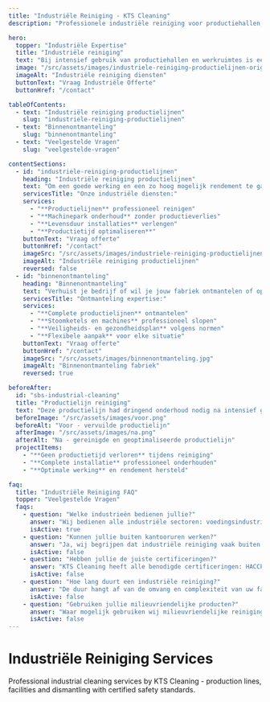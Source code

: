 ```yaml
---
title: "Industriële Reiniging - KTS Cleaning"
description: "Professionele industriële reiniging voor productiehallen, werkruimtes en industriële installaties. KTS Cleaning garandeert veiligheid en werkcomfort met gecertificeerde technieken."

hero:
  topper: "Industriële Expertise"
  title: "Industriële reiniging"
  text: "Bij intensief gebruik van productiehallen en werkruimtes is een professionele en industriële reiniging noodzakelijk om het werkcomfort en de veiligheid te garanderen. Wij adviseren en informeren je graag over alle mogelijkheden voor een éénmalige of periodieke reiniging."
  image: "/src/assets/images/industriele-reiniging-productielijnen-original.webp"
  imageAlt: "Industriële reiniging diensten"
  buttonText: "Vraag Industriële Offerte"
  buttonHref: "/contact"

tableOfContents:
  - text: "Industriële reiniging productielijnen"
    slug: "industriele-reiniging-productielijnen"
  - text: "Binnenontmanteling"
    slug: "binnenontmanteling"
  - text: "Veelgestelde Vragen"
    slug: "veelgestelde-vragen"

contentSections:
  - id: "industriele-reiniging-productielijnen"
    heading: "Industriële reiniging productielijnen"
    text: "Om een goede werking en een zo hoog mogelijk rendement te garanderen, is een reiniging van de technische installaties en machinepark in je bedrijf noodzakelijk. KTS Cleaning is jouw partner voor de reiniging van jouw machines zonder dat je moet inboeten aan kostbare productietijd. Niet alleen verlengen we met een kwalitatieve reiniging en onderhoud de levensduur van je installaties, ook de productietijd wordt verbeterd."
    servicesTitle: "Onze industriële diensten:"
    services:
      - "**Productielijnen** professioneel reinigen"
      - "**Machinepark onderhoud** zonder productieverlies"
      - "**Levensduur installaties** verlengen"
      - "**Productietijd optimaliseren**"
    buttonText: "Vraag offerte"
    buttonHref: "/contact"
    imageSrc: "/src/assets/images/industriele-reiniging-productielijnen-original.webp"
    imageAlt: "Industriële reiniging productielijnen"
    reversed: false
  - id: "binnenontmanteling"
    heading: "Binnenontmanteling"
    text: "Verhuist je bedrijf of wil je jouw fabriek ontmantelen of opruimen? Onze experten zorgen voor de sloopwerken en de ontmanteling van onder andere complete productielijnen, stoomketels, afgedankte machines, drukpersen, ventilatiekokers … We nemen je de zorgen voor jouw schoonmaak volledig uit handen.\n\nIs snijbranden of slijpen niet mogelijk, dan overlopen we samen de opties. We werken met de grootste zorg én volgens een fatsoenlijk veiligheids- en gezondheidsplan, zo kan jij jouw productielijn opnieuw opbouwen."
    servicesTitle: "Ontmanteling expertise:"
    services:
      - "**Complete productielijnen** ontmantelen"
      - "**Stoomketels en machines** professioneel slopen"
      - "**Veiligheids- en gezondheidsplan** volgens normen"
      - "**Flexibele aanpak** voor elke situatie"
    buttonText: "Vraag offerte"
    buttonHref: "/contact"
    imageSrc: "/src/assets/images/binnenontmanteling.jpg"
    imageAlt: "Binnenontmanteling fabriek"
    reversed: true

beforeAfter:
  id: "sbs-industrial-cleaning"
  title: "Productielijn reiniging"
  text: "Deze productielijn had dringend onderhoud nodig na intensief gebruik. Zonder **kostbare productietijd te verliezen** hebben wij de complete installatie gereinigd en geoptimaliseerd. Het resultaat: **verbeterde productietijd en verlengde levensduur**."
  beforeImage: "/src/assets/images/voor.png"
  beforeAlt: "Voor - vervuilde productielijn"
  afterImage: "/src/assets/images/na.png"
  afterAlt: "Na - gereinigde en geoptimaliseerde productielijn"
  projectItems:
    - "**Geen productietijd verloren** tijdens reiniging"
    - "**Complete installatie** professioneel onderhouden"
    - "**Optimale werking** en rendement hersteld"

faq:
  title: "Industriële Reiniging FAQ"
  topper: "Veelgestelde Vragen"
  faqs:
    - question: "Welke industrieën bedienen jullie?"
      answer: "Wij bedienen alle industriële sectoren: voedingsindustrie (HACCP), chemische industrie, farmaceutische industrie (GMP), automotive, landbouw, metaalindustrie en meer. Ons team heeft de juiste certificeringen en expertise voor elke sector."
      isActive: true
    - question: "Kunnen jullie buiten kantooruren werken?"
      answer: "Ja, wij begrijpen dat industriële reiniging vaak buiten productietijden moet plaatsvinden. Daarom zijn wij 24/7 beschikbaar en kunnen wij werken in weekenden, 's nachts of tijdens geplande stilstanden om uw productie niet te verstoren."
      isActive: false
    - question: "Hebben jullie de juiste certificeringen?"
      answer: "KTS Cleaning heeft alle benodigde certificeringen: HACCP voor voedingsindustrie, confined space certificering voor tankens, GMP kennis voor farmaceutische sector, en alle veiligheidscertificeringen voor chemische industrie. Wij blijven up-to-date met alle industriestandaarden."
      isActive: false
    - question: "Hoe lang duurt een industriële reiniging?"
      answer: "De duur hangt af van de omvang en complexiteit van uw faciliteit. Een kleine productiehal kan binnen 8-12 uur gereinigd worden, terwijl grote complexe installaties meerdere dagen kunnen duren. Wij plannen altijd in overleg met uw productie schema."
      isActive: false
    - question: "Gebruiken jullie milieuvriendelijke producten?"
      answer: "Waar mogelijk gebruiken wij milieuvriendelijke reinigingsproducten die even effectief zijn als traditionele chemicaliën. Voor specifieke industriële toepassingen kiezen wij altijd de meest geschikte en veilige producten die voldoen aan alle veiligheidseisen."
      isActive: false
---
```


# Industriële Reiniging Services

Professional industrial cleaning services by KTS Cleaning - production lines, facilities and dismantling with certified safety standards. 